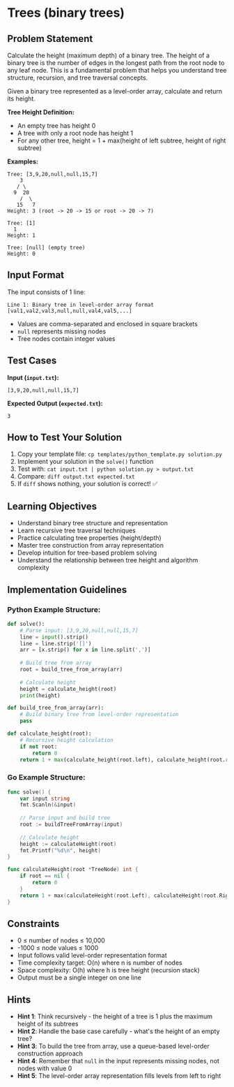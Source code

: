 # Trees (binary trees)

## Problem Statement

Calculate the height (maximum depth) of a binary tree. The height of a binary tree is the number of edges in the longest path from the root node to any leaf node. This is a fundamental problem that helps you understand tree structure, recursion, and tree traversal concepts.

Given a binary tree represented as a level-order array, calculate and return its height.

**Tree Height Definition:**
- An empty tree has height 0
- A tree with only a root node has height 1  
- For any other tree, height = 1 + max(height of left subtree, height of right subtree)

**Examples:**
```
Tree: [3,9,20,null,null,15,7]
    3
   / \
  9  20
    /  \
   15   7
Height: 3 (root -> 20 -> 15 or root -> 20 -> 7)

Tree: [1]
  1
Height: 1

Tree: [null] (empty tree)
Height: 0
```

## Input Format

The input consists of 1 line:
```
Line 1: Binary tree in level-order array format [val1,val2,val3,null,null,val4,val5,...]
```

- Values are comma-separated and enclosed in square brackets
- `null` represents missing nodes
- Tree nodes contain integer values

## Test Cases
**Input (`input.txt`):**
```
[3,9,20,null,null,15,7]
```

**Expected Output (`expected.txt`):**
```
3
```

## How to Test Your Solution
1. Copy your template file: `cp templates/python_template.py solution.py`
2. Implement your solution in the `solve()` function
3. Test with: `cat input.txt | python solution.py > output.txt`
4. Compare: `diff output.txt expected.txt`
5. If `diff` shows nothing, your solution is correct! ✅

## Learning Objectives
- Understand binary tree structure and representation
- Learn recursive tree traversal techniques
- Practice calculating tree properties (height/depth)
- Master tree construction from array representation
- Develop intuition for tree-based problem solving
- Understand the relationship between tree height and algorithm complexity

## Implementation Guidelines
### Python Example Structure:
```python
def solve():
    # Parse input: [3,9,20,null,null,15,7]
    line = input().strip()
    line = line.strip('[]')
    arr = [x.strip() for x in line.split(',')]
    
    # Build tree from array
    root = build_tree_from_array(arr)
    
    # Calculate height
    height = calculate_height(root)
    print(height)

def build_tree_from_array(arr):
    # Build binary tree from level-order representation
    pass

def calculate_height(root):
    # Recursive height calculation
    if not root:
        return 0
    return 1 + max(calculate_height(root.left), calculate_height(root.right))
```

### Go Example Structure:
```go
func solve() {
    var input string
    fmt.Scanln(&input)
    
    // Parse input and build tree
    root := buildTreeFromArray(input)
    
    // Calculate height
    height := calculateHeight(root)
    fmt.Printf("%d\n", height)
}

func calculateHeight(root *TreeNode) int {
    if root == nil {
        return 0
    }
    return 1 + max(calculateHeight(root.Left), calculateHeight(root.Right))
}
```

## Constraints
- 0 ≤ number of nodes ≤ 10,000
- -1000 ≤ node values ≤ 1000
- Input follows valid level-order representation format
- Time complexity target: O(n) where n is number of nodes
- Space complexity: O(h) where h is tree height (recursion stack)
- Output must be a single integer on one line

## Hints
- **Hint 1**: Think recursively - the height of a tree is 1 plus the maximum height of its subtrees
- **Hint 2**: Handle the base case carefully - what's the height of an empty tree?
- **Hint 3**: To build the tree from array, use a queue-based level-order construction approach
- **Hint 4**: Remember that `null` in the input represents missing nodes, not nodes with value 0
- **Hint 5**: The level-order array representation fills levels from left to right
